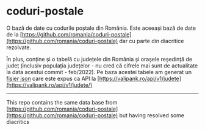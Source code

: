 # coduri-postale

O bază de date cu codurile poștale din România. Este aceeași bază de date de la [https://github.com/romania/coduri-postale](https://github.com/romania/coduri-postale) dar cu parte din diacritice rezolvate.

În plus, conține și o tabelă cu județele din România și orașele reședință de județ (inclusiv populația județelor - nu cred că cifrele mai sunt de actualitate la data acestui commit - feb/2022).
Pe baza acestei tabele am generat un [fișier json](https://github.com/valipank/corona-ro-api/blob/main/api/json/judete.json) care este expus ca API la [https://valipank.ro/api/v1/judete](https://valipank.ro/api/v1/judete/)

---

This repo contains the same data base from [https://github.com/romania/coduri-postale](https://github.com/romania/coduri-postale) but having resolved some diacritics